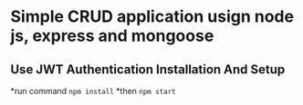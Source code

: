 # Simple CRUD application usign node js, express and mongoose

Use JWT Authentication
Installation And Setup
---
*run command `npm install`
*then `npm start`

